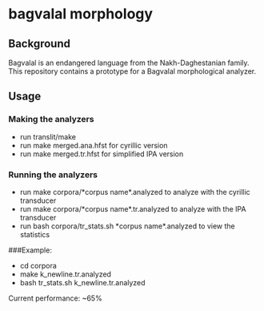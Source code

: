 # bagvalal morphology
## Background
Bagvalal is an endangered language from the Nakh-Daghestanian family.
This repository contains a prototype for a Bagvalal morphological analyzer.
## Usage
### Making the analyzers
* run translit/make
* run make merged.ana.hfst for cyrillic version
* run make merged.tr.hfst for simplified IPA version
### Running the analyzers
* run make corpora/\*corpus name\*.analyzed to analyze with the cyrillic transducer
* run make corpora/\*corpus name\*.tr.analyzed to analyze with the IPA transducer
* run bash corpora/tr_stats.sh \*corpus name\*.analyzed to view the statistics

###Example:
* cd corpora
* make k_newline.tr.analyzed
* bash tr_stats.sh k_newline.tr.analyzed

Current performance: ~65%